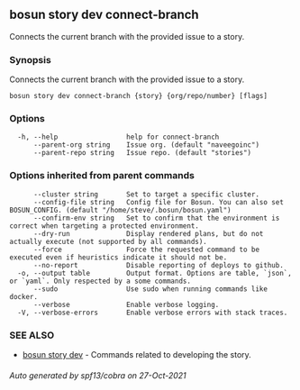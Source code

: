 ## bosun story dev connect-branch

Connects the current branch with the provided issue to a story.

### Synopsis

Connects the current branch with the provided issue to a story.

```
bosun story dev connect-branch {story} {org/repo/number} [flags]
```

### Options

```
  -h, --help                 help for connect-branch
      --parent-org string    Issue org. (default "naveegoinc")
      --parent-repo string   Issue repo. (default "stories")
```

### Options inherited from parent commands

```
      --cluster string       Set to target a specific cluster.
      --config-file string   Config file for Bosun. You can also set BOSUN_CONFIG. (default "/home/steve/.bosun/bosun.yaml")
      --confirm-env string   Set to confirm that the environment is correct when targeting a protected environment.
      --dry-run              Display rendered plans, but do not actually execute (not supported by all commands).
      --force                Force the requested command to be executed even if heuristics indicate it should not be.
      --no-report            Disable reporting of deploys to github.
  -o, --output table         Output format. Options are table, `json`, or `yaml`. Only respected by a some commands.
      --sudo                 Use sudo when running commands like docker.
      --verbose              Enable verbose logging.
  -V, --verbose-errors       Enable verbose errors with stack traces.
```

### SEE ALSO

* [bosun story dev](bosun_story_dev.md)	 - Commands related to developing the story.

###### Auto generated by spf13/cobra on 27-Oct-2021
